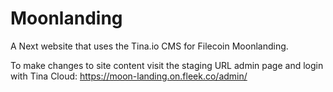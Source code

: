 # Moonlanding

A Next website that uses the Tina.io CMS for Filecoin Moonlanding.

To make changes to site content visit the staging URL admin page and login with Tina Cloud: https://moon-landing.on.fleek.co/admin/
